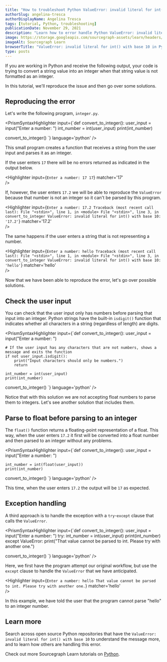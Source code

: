 ```yaml
---
title: "How to troubleshoot Python ValueError: invalid literal for int() with base 10"
authorSlug: angelina-tresca
authorDisplayName: Angelina Tresca
tags: [tutorial, Python, troubleshooting]
publicationDate: November 29, 2021
description: "Learn how to error handle Python ValueError: invalid literal for int() with base 10"
image: https://storage.googleapis.com/sourcegraph-assets/learn/headers/sourcegraph-learn-header.png
imageAlt: Sourcegraph Learn
browserTitle: "ValueError: invalid literal for int() with base 10 in Python error handling"
type: posts
---
```


If you are working in Python and receive the following output, your code is trying to convert a string value into an integer when that string value is not formatted as an integer.

<Highlighter
input='ValueError: invalid literal for int() with base 10'
/>

In this tutorial, we'll reproduce the issue and then go over some solutions.

## Reproducing the error

Let's write the following program, `integer.py`.

<PrismSyntaxHighlighter
input={`def convert_to_integer():
    user_input = input("Enter a number: ")
    int_number = int(user_input)
    print(int_number)
 
convert_to_integer()
 `}
language='python'
/>                       
                        
This small program creates a function that receives a string from the user input and parses it as an integer.

If the user enters `17` there will be no errors returned as indicated in the output below.

<Highlighter
input={`Enter a number: 17
17`}
matcher='17'           
/>

If, however, the user enters `17.2` we will be able to reproduce the `ValueError` because that number is not an integer so it can't be parsed by this program.

<Highlighter
input={`Enter a number: 17.2
Traceback (most recent call last):
  File "<stdin>", line 1, in <module>
  File "<stdin>", line 3, in convert_to_integer
ValueError: invalid literal for int() with base 10: '17.2'`}
matcher='17.2'           
/>

The same happens if the user enters a string that is not representing a number.

<Highlighter
input={`Enter a number: hello
Traceback (most recent call last):
  File "<stdin>", line 1, in <module>
  File "<stdin>", line 3, in convert_to_integer
ValueError: invalid literal for int() with base 10: 'hello'`}
matcher='hello'           
/>

Now that we have been able to reproduce the error, let's go over possible solutions.

## Check the user input

You can check that the user input only has numbers before parsing that input into an integer. Python strings have the built-in `isdigit()` function that indicates whether all characters in a string (regardless of length) are digits.

<PrismSyntaxHighlighter
input={`def convert_to_integer():
    user_input = input("Enter a number: ")
 
    # If the user input has any characters that are not numbers, shows a message and exits the function
    if not user_input.isdigit():
        print("Input characters should only be numbers.")
        return
 
    int_number = int(user_input)
    print(int_number)
 
convert_to_integer()
 `}
language='python'
/>     
    
Notice that with this solution we are not accepting float numbers to parse them to integers. Let's see another solution that includes them.

## Parse to float before parsing to an integer

The `float()` function returns a floating-point representation of a float. This way, when the user enters `17.2` it first will be converted into a float number and then parsed to an integer without any problems.

<PrismSyntaxHighlighter
input={`def convert_to_integer():
    user_input = input("Enter a number: ")
 
    int_number = int(float(user_input))
    print(int_number)
 
convert_to_integer()
 `}
language='python'
/>

This time, when the user enters `17.2` the output will be `17` as expected.

## Exception handling

A third approach is to handle the exception with a `try`-`except` clause that calls the `ValueError`.

<PrismSyntaxHighlighter
input={`def convert_to_integer():
    user_input = input("Enter a number: ")
    try:
        int_number = int(user_input)
        print(int_number)
    except ValueError:
        print("That value cannot be parsed to int. Please try with another one.")
 
convert_to_integer()
 `}
language='python'
/>

Here, we first have the program attempt our original workflow, but use the `except` clause to handle the `ValueError` that we have anticipated.

<Highlighter
input={`Enter a number: hello
That value cannot be parsed to int. Please try with another one.`}
matcher='hello'           
/>
    
In this example, we have told the user that the program cannot parse "hello" to an integer number.

## Learn more

Search across open source Python repositories that have the `ValueError: invalid literal for int() with base 10` to understand the message more, and to learn how others are handling this error.

<SourcegraphSearch query="ValueError: invalid literal for int() with base 10 lang:python" patternType="literal"/>

Check out more Sourcegraph Learn tutorials on [Python](https://learn.sourcegraph.com/tags/python).
